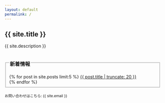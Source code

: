 ```yaml
---
layout: default
permalink: /
---
```

## {{ site.title }}
{{ site.description }}
<fieldset>
<legend>
<h3>新着情報</h3>
</legend>
{% for post in site.posts limit:5 %}
<a href="{{ post.url }}">{{ post.title | truncate: 20 }}</a>
<br />
{% endfor %}
</fieldset>
<br />
<small>
お問い合わせはこちら: {{ site.email }}
</small>
<br />
<div id="cal-heatmap"></div>
<script>
const cal = new CalHeatmap();
cal.paint({});
render(<div id="cal-heatmap"></div>);
</script>
